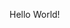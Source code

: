 <!DOCTYPE html>
<html lang="ru">
<head>
	<meta charset="UTF-8">
	<meta http-equiv="X-UA-Compatible" content="IE=edge">
	<meta name="viewport" content="width=device-width, initial-scale=1">
	<title>Document</title>
	<!-- Иконка нашего сайта -->
	<link rel="shortcut icon" type="image/x-icon" href="favicon.ico">
	<!-- Сбрасываем стандартные стили браузера -->
	<link rel="stylesheet" href="css/reset.css">
	<!-- Подключаем свой файл со стилями -->
	<link rel="stylesheet" href="css/style.css">
</head>
<body>
	<div>
    <p>Hello World!</p>
  </div>
  
</body>
</html>

